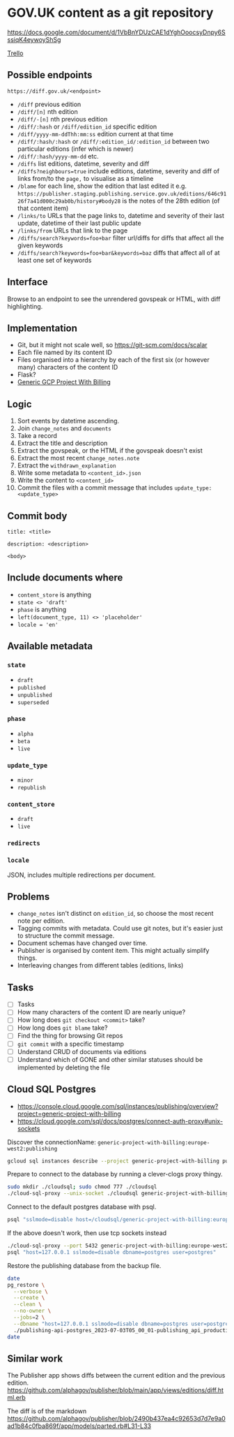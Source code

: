 # GOV.UK content as a git repository

https://docs.google.com/document/d/1VbBnYDUzCAE1dYghOoocsyDnpy6SssiqK4eywoyShSg

[Trello](https://trello.com/c/kqgNh9Rn/20-open-version-history-of-govuk)

## Possible endpoints

`https://diff.gov.uk/<endpoint>`

- `/diff` previous edition
- `/diff/[n]` nth edition
- `/diff/-[n]` nth previous edition
- `/diff/:hash` or `/diff/edition_id` specific edition
- `/diff/yyyy-mm-ddThh:mm:ss` edition current at that time
- `/diff/:hash/:hash` or `/diff/:edition_id/:edition_id` between two particular editions (infer which is newer)
- `/diff/:hash/yyyy-mm-dd` etc.
- `/diffs` list editions, datetime, severity and diff
- `/diffs?neighbours=true` include editions, datetime, severity and diff of links from/to the `page,` to visualise as a timeline
- `/blame` for each line, show the edition that last edited it e.g. `https://publisher.staging.publishing.service.gov.uk/editions/646c9126f7a41d000c29ab0b/history#body28` is the notes of the 28th edition (of that content item)
- `/links/to` URLs that the page links to, datetime and severity of their last update, datetime of their last public update
- `/links/from` URLs that link to the page
- `/diffs/search?keywords=foo+bar` filter url/diffs for diffs that affect all the given keywords
- `/diffs/search?keywords=foo+bar&keywords=baz` diffs that affect all of at least one set of keywords

## Interface

Browse to an endpoint to see the unrendered govspeak or HTML, with diff
highlighting.

## Implementation

- Git, but it might not scale well, so https://git-scm.com/docs/scalar
- Each file named by its content ID
- Files organised into a hierarchy by each of the first six (or however many) characters of the content ID
- Flask?
- [Generic GCP Project With Billing](https://console.cloud.google.com/welcome?project=generic-project-with-billing)

## Logic

1. Sort events by datetime ascending.
2. Join `change_notes` and `documents`
3. Take a record
4. Extract the title and description
5. Extract the govspeak, or the HTML if the govspeak doesn't exist
6. Extract the most recent `change_notes.note`
7. Extract the `withdrawn_explanation`
8. Write some metadata to `<content_id>.json`
9. Write the content to `<content_id>`
10. Commit the files with a commit message that includes `update_type: <update_type>`

## Commit body

```text
title: <title>

description: <description>

<body>
```

## Include documents where

- `content_store` is anything
- `state <> 'draft'`
- `phase` is anything
- `left(document_type, 11) <> 'placeholder'`
- `locale = 'en'`

## Available metadata

### `state`

- `draft`
- `published`
- `unpublished`
- `superseded`

### `phase`

- `alpha`
- `beta`
- `live`

### `update_type`

- `minor`
- `republish`

### `content_store`

- `draft`
- `live`

### `redirects`

### `locale`

JSON, includes multiple redirections per document.

## Problems

- `change_notes` isn't distinct on `edition_id`, so choose the most recent note
  per edition.
- Tagging commits with metadata.  Could use git notes, but it's easier just to
  structure the commit message.
- Document schemas have changed over time.
- Publisher is organised by content item.  This might actually simplify things.
- Interleaving changes from different tables (editions, links)

## Tasks

- [ ] Tasks
- [ ] How many characters of the content ID are nearly unique?
- [ ] How long does `git checkout <commit>` take?
- [ ] How long does `git blame` take?
- [ ] Find the thing for browsing Git repos
- [ ] `git commit` with a specific timestamp
- [ ] Understand CRUD of documents via editions
- [ ] Understand which of GONE and other similar statuses should be implemented by deleting the file

## Cloud SQL Postgres

- https://console.cloud.google.com/sql/instances/publishing/overview?project=generic-project-with-billing
- https://cloud.google.com/sql/docs/postgres/connect-auth-proxy#unix-sockets

Discover the connectionName: `generic-project-with-billing:europe-west2:publishing`

```sh
gcloud sql instances describe --project generic-project-with-billing publishing
```

Prepare to connect to the database by running a clever-clogs proxy thingy.

```sh
sudo mkdir ./cloudsql; sudo chmod 777 ./cloudsql
./cloud-sql-proxy --unix-socket ./cloudsql generic-project-with-billing:europe-west2:publishing &
```

Connect to the default postgres database with psql.

```sh
psql "sslmode=disable host=/cloudsql/generic-project-with-billing:europe-west2:publishing user=postgres"
```

If the above doesn't work, then use tcp sockets instead

```sh
./cloud-sql-proxy --port 5432 generic-project-with-billing:europe-west2:publishing
psql "host=127.0.0.1 sslmode=disable dbname=postgres user=postgres"
```

Restore the publishing database from the backup file.

```sh
date
pg_restore \
  --verbose \
  --create \
  --clean \
  --no-owner \
  --jobs=2 \
  --dbname "host=127.0.0.1 sslmode=disable dbname=postgres user=postgres" \
  ./publishing-api-postgres_2023-07-03T05_00_01-publishing_api_production.gz
date
```

## Similar work

The Publisher app shows diffs between the current edition and the previous
edition.
https://github.com/alphagov/publisher/blob/main/app/views/editions/diff.html.erb

The diff is of the markdown
https://github.com/alphagov/publisher/blob/2490b437ea4c92653d7d7e9a0ad1b84c0fba869f/app/models/parted.rb#L31-L33
